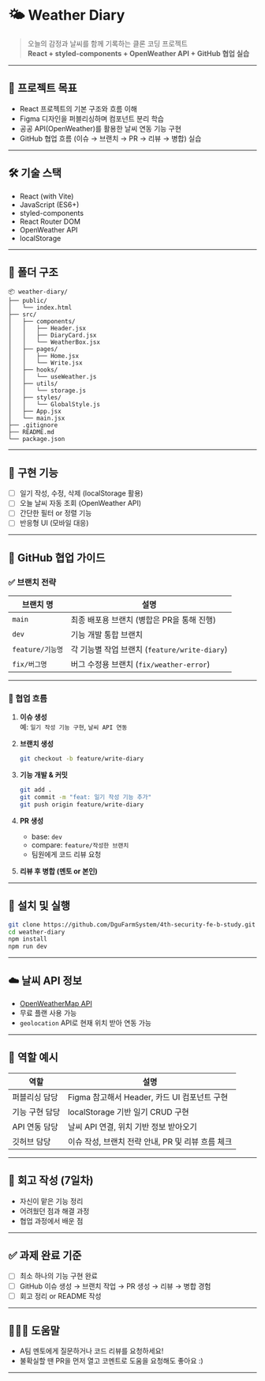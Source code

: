 # 🌤️ Weather Diary

> 오늘의 감정과 날씨를 함께 기록하는 클론 코딩 프로젝트  
> **React + styled-components + OpenWeather API + GitHub 협업 실습**

---

## 📌 프로젝트 목표

- React 프로젝트의 기본 구조와 흐름 이해
- Figma 디자인을 퍼블리싱하며 컴포넌트 분리 학습
- 공공 API(OpenWeather)를 활용한 날씨 연동 기능 구현
- GitHub 협업 흐름 (이슈 → 브랜치 → PR → 리뷰 → 병합) 실습

---

## 🛠 기술 스택

- React (with Vite)
- JavaScript (ES6+)
- styled-components
- React Router DOM
- OpenWeather API
- localStorage

---

## 📁 폴더 구조

```
📦 weather-diary/
├── public/
│   └── index.html
├── src/
│   ├── components/
│   │   ├── Header.jsx
│   │   ├── DiaryCard.jsx
│   │   └── WeatherBox.jsx
│   ├── pages/
│   │   ├── Home.jsx
│   │   └── Write.jsx
│   ├── hooks/
│   │   └── useWeather.js
│   ├── utils/
│   │   └── storage.js
│   ├── styles/
│   │   └── GlobalStyle.js
│   ├── App.jsx
│   └── main.jsx
├── .gitignore
├── README.md
└── package.json
```

---

## 🧪 구현 기능

- [ ] 일기 작성, 수정, 삭제 (localStorage 활용)
- [ ] 오늘 날씨 자동 조회 (OpenWeather API)
- [ ] 간단한 필터 or 정렬 기능
- [ ] 반응형 UI (모바일 대응)

---

## 🔄 GitHub 협업 가이드

### ✅ 브랜치 전략

| 브랜치 명        | 설명                                          |
| ---------------- | --------------------------------------------- |
| `main`           | 최종 배포용 브랜치 (병합은 PR을 통해 진행)    |
| `dev`            | 기능 개발 통합 브랜치                         |
| `feature/기능명` | 각 기능별 작업 브랜치 (`feature/write-diary`) |
| `fix/버그명`     | 버그 수정용 브랜치 (`fix/weather-error`)      |

---

### 🧩 협업 흐름

1. **이슈 생성**  
   예: `일기 작성 기능 구현`, `날씨 API 연동`

2. **브랜치 생성**

   ```bash
   git checkout -b feature/write-diary
   ```

3. **기능 개발 & 커밋**

   ```bash
   git add .
   git commit -m "feat: 일기 작성 기능 추가"
   git push origin feature/write-diary
   ```

4. **PR 생성**

   - base: `dev`
   - compare: `feature/작성한 브랜치`
   - 팀원에게 코드 리뷰 요청

5. **리뷰 후 병합 (멘토 or 본인)**

---

## 🧪 설치 및 실행

```bash
git clone https://github.com/DguFarmSystem/4th-security-fe-b-study.git
cd weather-diary
npm install
npm run dev
```

---

## ☁️ 날씨 API 정보

- [OpenWeatherMap API](https://openweathermap.org/api)
- 무료 플랜 사용 가능
- `geolocation` API로 현재 위치 받아 연동 가능

---

## 📌 역할 예시

| 역할           | 설명                                              |
| -------------- | ------------------------------------------------- |
| 퍼블리싱 담당  | Figma 참고해서 Header, 카드 UI 컴포넌트 구현      |
| 기능 구현 담당 | localStorage 기반 일기 CRUD 구현                  |
| API 연동 담당  | 날씨 API 연결, 위치 기반 정보 받아오기            |
| 깃허브 담당    | 이슈 작성, 브랜치 전략 안내, PR 및 리뷰 흐름 체크 |

---

## 📝 회고 작성 (7일차)

- 자신이 맡은 기능 정리
- 어려웠던 점과 해결 과정
- 협업 과정에서 배운 점

---

## ✅ 과제 완료 기준

- [ ] 최소 하나의 기능 구현 완료
- [ ] GitHub 이슈 생성 → 브랜치 작업 → PR 생성 → 리뷰 → 병합 경험
- [ ] 회고 정리 or README 작성

---

## 🙋🏻‍♀️ 도움말

- A팀 멘토에게 질문하거나 코드 리뷰를 요청하세요!
- 불확실할 땐 PR을 먼저 열고 코멘트로 도움을 요청해도 좋아요 :)

---
